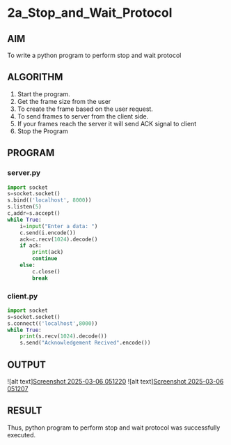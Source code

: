 # 2a_Stop_and_Wait_Protocol
## AIM 
To write a python program to perform stop and wait protocol
## ALGORITHM
1. Start the program.
2. Get the frame size from the user
3. To create the frame based on the user request.
4. To send frames to server from the client side.
5. If your frames reach the server it will send ACK signal to client
6. Stop the Program
## PROGRAM
### server.py
```python
import socket
s=socket.socket()
s.bind(('localhost', 8000))
s.listen(5)
c,addr=s.accept()
while True:
    i=input("Enter a data: ")
    c.send(i.encode())
    ack=c.recv(1024).decode()
    if ack:
        print(ack)
        continue
    else:
        c.close()   
        break
```
### client.py
```python
import socket
s=socket.socket()
s.connect(('localhost',8000))
while True:
    print(s.recv(1024).decode())
    s.send("Acknowledgement Recived".encode())
```
## OUTPUT

![alt text][Screenshot 2025-03-06 051220](https://github.com/user-attachments/assets/daf5abcc-da07-4f4c-bd96-59dcefa240c0)
![alt text][Screenshot 2025-03-06 051207](https://github.com/user-attachments/assets/488f64ea-3256-4a14-89ef-66bdf9bec18d)


## RESULT
Thus, python program to perform stop and wait protocol was successfully executed.

